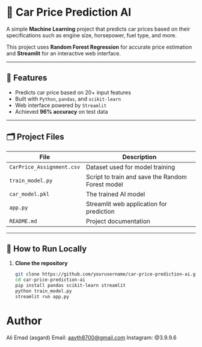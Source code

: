   # 🚗 Car Price Prediction AI

A simple **Machine Learning** project that predicts car prices based on their specifications such as engine size, horsepower, fuel type, and more.

This project uses **Random Forest Regression** for accurate price estimation and **Streamlit** for an interactive web interface.

---

## 🧠 Features
- Predicts car price based on 20+ input features  
- Built with `Python`, `pandas`, and `scikit-learn`  
- Web interface powered by `Streamlit`  
- Achieved **96% accuracy** on test data  

---

## 🗂️ Project Files

| File | Description |
|------|--------------|
| `CarPrice_Assignment.csv` | Dataset used for model training |
| `train_model.py` | Script to train and save the Random Forest model |
| `car_model.pkl` | The trained AI model |
| `app.py` | Streamlit web application for prediction |
| `README.md` | Project documentation |

---

## 🧩 How to Run Locally

1. **Clone the repository**
   ```bash
   git clone https://github.com/yourusername/car-price-prediction-ai.git
   cd car-price-prediction-ai
   pip install pandas scikit-learn streamlit
   python train_model.py
   streamlit run app.py

# Author
  Ali Emad (asgard)
  Email: aayth8700@gmail.com
  Instagram: @3.9.9.6
